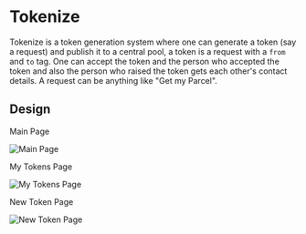 # Tokenize
Tokenize is a token generation system where one can generate a token (say a request) and publish it to a central pool, a token is a request with a `from` and `to` tag. One can accept the token and the person who accepted the token and also the person who raised the token gets each other's contact details. A request can be anything like "Get my Parcel".

## Design

Main Page

![Main Page](https://github.com/user-attachments/assets/50a1b2ed-0512-4e8c-baa9-b070a1ec584d)

My Tokens Page

![My Tokens Page](https://github.com/user-attachments/assets/a6ecb562-2e4c-4fc9-b217-f5202d47f9c0)

New Token Page

![New Token Page](https://github.com/user-attachments/assets/a52899e7-ed53-44c3-b436-aea3a42fac1c)
